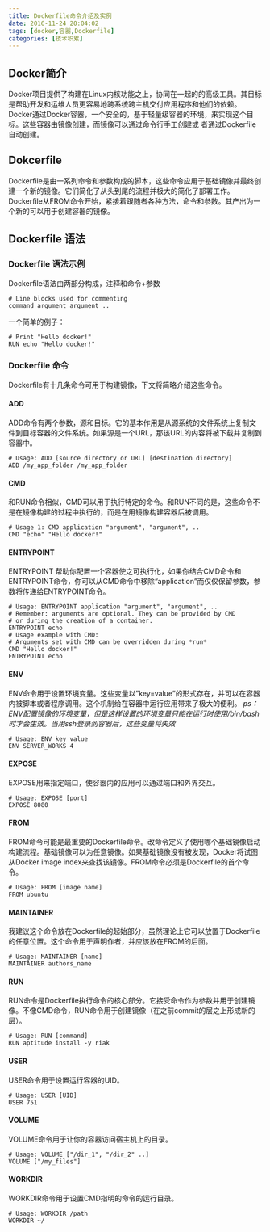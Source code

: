 ```yaml
---
title: Dockerfile命令介绍及实例
date: 2016-11-24 20:04:02
tags: [docker,容器,Dockerfile]
categories: [技术积累]
---
```

## Docker简介
Docker项目提供了构建在Linux内核功能之上，协同在一起的的高级工具。其目标是帮助开发和运维人员更容易地跨系统跨主机交付应用程序和他们的依赖。Docker通过Docker容器，一个安全的，基于轻量级容器的环境，来实现这个目标。这些容器由镜像创建，而镜像可以通过命令行手工创建或 者通过Dockerfile自动创建。
## Dokcerfile
Dockerfile是由一系列命令和参数构成的脚本，这些命令应用于基础镜像并最终创建一个新的镜像。它们简化了从头到尾的流程并极大的简化了部署工作。Dockerfile从FROM命令开始，紧接着跟随者各种方法，命令和参数。其产出为一个新的可以用于创建容器的镜像。
## Dockerfile 语法
### Dockerfile 语法示例
Dockerfile语法由两部分构成，注释和命令+参数
```
# Line blocks used for commenting
command argument argument ..
```
一个简单的例子：
```
# Print "Hello docker!"
RUN echo "Hello docker!"
```
### Dockerfile 命令
Dockerfile有十几条命令可用于构建镜像，下文将简略介绍这些命令。
#### ADD
ADD命令有两个参数，源和目标。它的基本作用是从源系统的文件系统上复制文件到目标容器的文件系统。如果源是一个URL，那该URL的内容将被下载并复制到容器中。
```
# Usage: ADD [source directory or URL] [destination directory]
ADD /my_app_folder /my_app_folder 
```
#### CMD
和RUN命令相似，CMD可以用于执行特定的命令。和RUN不同的是，这些命令不是在镜像构建的过程中执行的，而是在用镜像构建容器后被调用。
```
# Usage 1: CMD application "argument", "argument", ..
CMD "echo" "Hello docker!"
```
#### ENTRYPOINT
ENTRYPOINT 帮助你配置一个容器使之可执行化，如果你结合CMD命令和ENTRYPOINT命令，你可以从CMD命令中移除“application”而仅仅保留参数，参数将传递给ENTRYPOINT命令。
```
# Usage: ENTRYPOINT application "argument", "argument", ..
# Remember: arguments are optional. They can be provided by CMD
# or during the creation of a container.
ENTRYPOINT echo
# Usage example with CMD:
# Arguments set with CMD can be overridden during *run*
CMD "Hello docker!"
ENTRYPOINT echo
```
#### ENV
ENV命令用于设置环境变量。这些变量以”key=value”的形式存在，并可以在容器内被脚本或者程序调用。这个机制给在容器中运行应用带来了极大的便利。
*ps：ENV配置镜像的环境变量，但是这样设置的环境变量只能在运行时使用/bin/bash时才会生效。当用ssh登录到容器后，这些变量将失效*
```
# Usage: ENV key value
ENV SERVER_WORKS 4
```
#### EXPOSE
EXPOSE用来指定端口，使容器内的应用可以通过端口和外界交互。
```
# Usage: EXPOSE [port]
EXPOSE 8080
```
#### FROM
FROM命令可能是最重要的Dockerfile命令。改命令定义了使用哪个基础镜像启动构建流程。基础镜像可以为任意镜像。如果基础镜像没有被发现，Docker将试图从Docker image index来查找该镜像。FROM命令必须是Dockerfile的首个命令。
```
# Usage: FROM [image name]
FROM ubuntu 
```
#### MAINTAINER
我建议这个命令放在Dockerfile的起始部分，虽然理论上它可以放置于Dockerfile的任意位置。这个命令用于声明作者，并应该放在FROM的后面。
```
# Usage: MAINTAINER [name]
MAINTAINER authors_name 
```
#### RUN
RUN命令是Dockerfile执行命令的核心部分。它接受命令作为参数并用于创建镜像。不像CMD命令，RUN命令用于创建镜像（在之前commit的层之上形成新的层）。
```
# Usage: RUN [command]
RUN aptitude install -y riak
```
#### USER
USER命令用于设置运行容器的UID。
```
# Usage: USER [UID]
USER 751
```
#### VOLUME
VOLUME命令用于让你的容器访问宿主机上的目录。
```
# Usage: VOLUME ["/dir_1", "/dir_2" ..]
VOLUME ["/my_files"]
```
#### WORKDIR
WORKDIR命令用于设置CMD指明的命令的运行目录。
```
# Usage: WORKDIR /path
WORKDIR ~/
```



